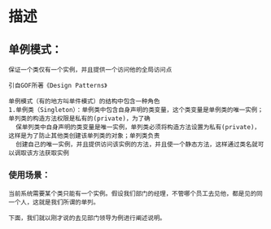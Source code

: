 
# 描述

## 单例模式：

    保证一个类仅有一个实例，并且提供一个访问他的全局访问点
    
    引自GOF所著《Design Patterns》
    
    单例模式（有的地方叫单件模式）的结构中包含一种角色
    1.单例类（Singleton）：单例类中包含自身声明的类变量，这个类变量是单例类的唯一实例；单列类的构造方法权限是私有的(private)，为了确
      保单列类中自身声明的类变量是唯一实例，单列类必须将构造方法设置为私有(private)，这样是为了防止其他类创建该单列类的对象；单列类负责
      创建自己的唯一实例，并且提供访问该实例的方法，并且使一个静态方法，这样通过类名就可以调取该方法获取实例

### 使用场景：
    当前系统需要某个类只能有一个实例。假设我们部门的经理，不管哪个员工去见他，都是见的同一个人，这就是我们所谓的单列。
    
    下面，我们就以刚才说的去见部门领导为例进行阐述说明。